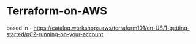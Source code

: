 # Terraform-on-AWS
based in - https://catalog.workshops.aws/terraform101/en-US/1-getting-started/p02-running-on-your-account

<!-- BEGINNING OF PRE-COMMIT-TERRAFORM DOCS HOOK -->

<!-- END OF PRE-COMMIT-TERRAFORM DOCS HOOK -->